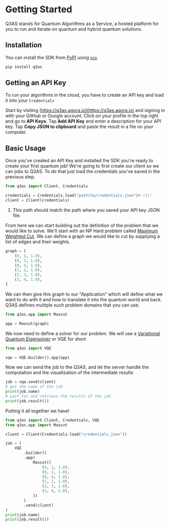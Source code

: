 # Getting Started

Q3AS stands for Quantum Algorithms as a Service, a hosted platform for you to run and iterate on quantum and hybrid quantum solutions.

## Installation

You can install the SDK from [PyPI](https://pypi.org/project/q3as) using [`pip`](https://pypi.org/project/pip/)

```bash
pip install q3as
```

## Getting an API Key

To run your algorithms in the cloud, you have to create an API key and load it into your `Credentials`

Start by visiting [https://q3as.aqora.io](https://q3as.aqora.io) and signing in with your GitHub or Google account. Click on your profile in the top right and go to **API Keys**. Tap **Add API Key** and enter a description for your API key. Tap **Copy JSON to clipboard** and paste the result in a file on your computer.

## Basic Usage

Once you've created an API Key and installed the SDK you're ready to create your first quantum job! We're going to first create our client so we can jobs to Q3AS. To do that just load the credentials you've saved in the previous step.

```python
from q3as import Client, Credentials

credentials = Credentials.load("path/to/credentials.json")# (1)!
client = Client(credentials)
```

1. This path should match the path where you saved your API key JSON file.

From here we can start building out the definition of the problem that we would like to solve. We'll start with an NP Hard problem called [Maximum Weighted Cut](https://en.wikipedia.org/wiki/Maximum_cut). We can define a graph we would like to cut by supplying a list of edges and their weights.

```python
graph = [
    (0, 1, 1.0),
    (0, 2, 1.0),
    (0, 4, 1.0),
    (1, 2, 1.0),
    (2, 3, 1.0),
    (3, 4, 1.0),
]
```

We can then give this graph to our "Application" which will define what we want to do with it and how to translate it into the quantum world and back. Q3AS defines multiple such problem domains that you can use.

```python
from q3as.app import Maxcut

app = Maxcut(graph)
```

We now need to define a solver for our problem. We will use a [Variational Quantum Eigensolver](https://en.wikipedia.org/wiki/Variational_quantum_eigensolver) or VQE for short

```python
from q3as import VQE

vqe = VQE.builder().app(app)
```

Now we can send the job to the Q3AS, and let the server handle the computation and the visualization of the intermediate results

```python
job = vqe.send(client)
# get the name of the job
print(job.name)
# wait for and retrieve the results of the job
print(job.result())
```

Putting it all together we have!

```python
from q3as import Client, Credentials, VQE
from q3as.app import Maxcut

client = Client(Credentials.load("credentials.json"))

job = (
    VQE
        .builder()
        .app(
            Maxcut([
                (0, 1, 1.0),
                (0, 2, 1.0),
                (0, 4, 1.0),
                (1, 2, 1.0),
                (2, 3, 1.0),
                (3, 4, 1.0),
            ])
        )
        .send(client)
)
print(job.name)
print(job.result())
```
